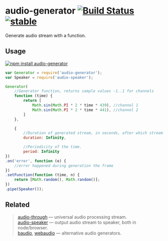 # audio-generator [![Build Status](https://travis-ci.org/audiojs/audio-generator.svg?branch=master)](https://travis-ci.org/audiojs/audio-generator) [![stable](http://badges.github.io/stability-badges/dist/stable.svg)](http://github.com/badges/stability-badges)

Generate audio stream with a function.

## Usage

[![npm install audio-generator](https://nodei.co/npm/audio-generator.png?mini=true)](https://npmjs.org/package/audio-generator/)


```js
var Generator = require('audio-generator');
var Speaker = require('audio-speaker');

Generator(
	//Generator function, returns sample values -1..1 for channels
	function (time) {
		return [
			Math.sin(Math.PI * 2 * time * 439), //channel 1
			Math.sin(Math.PI * 2 * time * 441), //channel 2
		]
	},

	{
		//Duration of generated stream, in seconds, after which stream will end.
		duration: Infinity,

		//Periodicity of the time.
		period: Infinity
})
.on('error', function (e) {
	//error happened during generation the frame
})
.setFunction(function (time, n) {
	return [Math.random(), Math.random()];
})
.pipe(Speaker());
```

## Related

> [audio-through](http://npmjs.org/package/audio-through) — universal audio processing stream.<br/>
> [audio-speaker](http://npmjs.org/package/audio-speaker) — output audio stream to speaker, both in node/browser.<br/>
> [baudio](http://npmjs.org/package/baudio), [webaudio](http://npmjs.org/package/webaudio) — alternative audio generators.
